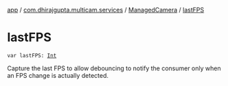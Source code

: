 [app](../../index.md) / [com.dhirajgupta.multicam.services](../index.md) / [ManagedCamera](index.md) / [lastFPS](./last-f-p-s.md)

# lastFPS

`var lastFPS: `[`Int`](https://kotlinlang.org/api/latest/jvm/stdlib/kotlin/-int/index.html)

Capture the last FPS to allow debouncing to notify the consumer only when an FPS change is actually detected.

